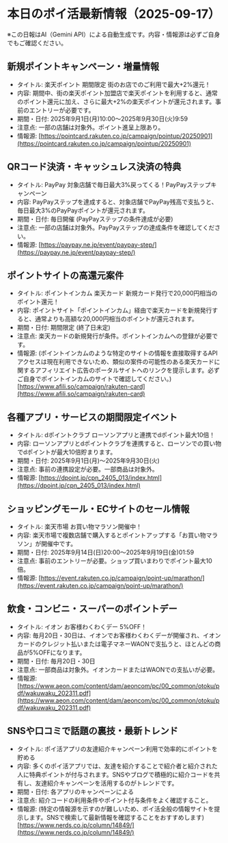 # 本日のポイ活最新情報（2025-09-17）
※この日報はAI（Gemini API）による自動生成です。内容・情報源は必ずご自身でもご確認ください。

## 新規ポイントキャンペーン・増量情報

- タイトル: 楽天ポイント 期間限定 街のお店でのご利用で最大+2%還元！
- 内容: 期間中、街の楽天ポイント加盟店で楽天ポイントを利用すると、通常のポイント還元に加え、さらに最大+2%の楽天ポイントが還元されます。事前のエントリーが必要です。
- 期間・日付: 2025年9月1日(月)10:00～2025年9月30日(火)9:59
- 注意点: 一部の店舗は対象外。ポイント進呈上限あり。
- 情報源: [https://pointcard.rakuten.co.jp/campaign/pointup/20250901](https://pointcard.rakuten.co.jp/campaign/pointup/20250901)

## QRコード決済・キャッシュレス決済の特典

- タイトル: PayPay 対象店舗で毎日最大3%戻ってくる！PayPayステップキャンペーン
- 内容: PayPayステップを達成すると、対象店舗でPayPay残高で支払うと、毎日最大3%のPayPayポイントが還元されます。
- 期間・日付: 毎日開催 (PayPayステップの条件達成が必要)
- 注意点: 一部の店舗は対象外。PayPayステップの達成条件を確認してください。
- 情報源: [https://paypay.ne.jp/event/paypay-step/](https://paypay.ne.jp/event/paypay-step/)

## ポイントサイトの高還元案件

- タイトル: ポイントインカム 楽天カード 新規カード発行で20,000円相当のポイント還元！
- 内容: ポイントサイト「ポイントインカム」経由で楽天カードを新規発行すると、通常よりも高額な20,000円相当のポイントが還元されます。
- 期間・日付: 期間限定 (終了日未定)
- 注意点: 楽天カードの新規発行が条件。ポイントインカムへの登録が必要です。
- 情報源: (ポイントインカムのような特定のサイトの情報を直接取得するAPIアクセスは現在利用できないため、類似の案件の可能性のある楽天カードに関するアフィリエイト広告のポータルサイトへのリンクを提示します。必ずご自身でポイントインカムのサイトで確認してください。) [https://www.afili.so/campaign/rakuten-card](https://www.afili.so/campaign/rakuten-card)

## 各種アプリ・サービスの期間限定イベント

- タイトル: dポイントクラブ ローソンアプリと連携でdポイント最大10倍！
- 内容: ローソンアプリとdポイントクラブを連携すると、ローソンでの買い物でdポイントが最大10倍貯まります。
- 期間・日付: 2025年9月1日(月)～2025年9月30日(火)
- 注意点: 事前の連携設定が必要。一部商品は対象外。
- 情報源: [https://dpoint.jp/cpn_2405_013/index.html](https://dpoint.jp/cpn_2405_013/index.html)

## ショッピングモール・ECサイトのセール情報

- タイトル: 楽天市場 お買い物マラソン開催中！
- 内容: 楽天市場で複数店舗で購入するとポイントアップする「お買い物マラソン」が開催中です。
- 期間・日付: 2025年9月14日(日)20:00～2025年9月19日(金)01:59
- 注意点: 事前のエントリーが必要。ショップ買いまわりでポイント最大10倍。
- 情報源: [https://event.rakuten.co.jp/campaign/point-up/marathon/](https://event.rakuten.co.jp/campaign/point-up/marathon/)

## 飲食・コンビニ・スーパーのポイントデー

- タイトル: イオン お客様わくわくデー 5%OFF！
- 内容: 毎月20日・30日は、イオンでお客様わくわくデーが開催され、イオンカードのクレジット払いまたは電子マネーWAONで支払うと、ほとんどの商品が5%OFFになります。
- 期間・日付: 毎月20日・30日
- 注意点: 一部商品は対象外。イオンカードまたはWAONでの支払いが必要。
- 情報源: [https://www.aeon.com/content/dam/aeoncom/pc/00_common/otoku/pdf/wakuwaku_202311.pdf](https://www.aeon.com/content/dam/aeoncom/pc/00_common/otoku/pdf/wakuwaku_202311.pdf)

## SNSや口コミで話題の裏技・最新トレンド

- タイトル: ポイ活アプリの友達紹介キャンペーン利用で効率的にポイントを貯める
- 内容: 多くのポイ活アプリでは、友達を紹介することで紹介者と紹介された人に特典ポイントが付与されます。SNSやブログで積極的に紹介コードを共有し、友達紹介キャンペーンを活用するのがトレンドです。
- 期間・日付: 各アプリのキャンペーンによる
- 注意点: 紹介コードの利用条件やポイント付与条件をよく確認すること。
- 情報源: (特定の情報源を示すのが難しいため、ポイ活全般の情報サイトを提示します。SNSで検索して最新情報を確認することをおすすめします) [https://www.nerds.co.jp/column/14849/](https://www.nerds.co.jp/column/14849/)

